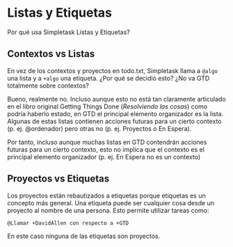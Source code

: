 # Listas y Etiquetas

Por qué usa Simpletask Listas y Etiquetas?

## Contextos vs Listas

En vez de los contextos y proyectos en todo.txt, Simpletask llama a `@algo` una lista y a `+algo` una etiqueta. ¿Por qué se decidió esto? ¿No va GTD totalmente sobre contextos?

Bueno, realmente no. Incluso aunque esto no está tan claramente articulado en el libro original  Getting Things Done (*Resolviendo las cosas*) como podría haberlo estado, en GTD el principal elemento organizador es la lista. Algunas de estas listas contienen acciones futuras para un cierto contexto (p. ej. @ordenador) pero otras no (p. ej. Proyectos o En Espera).

Por tanto, incluso aunque muchas listas en GTD contendrán acciones futuras para un cierto contexto, esto no implica que el contexto es el principal elemento organizador (p. ej. En Espera no es un contexto)

## Proyectos vs Etiquetas

Los proyectos están rebautizados a etiquetas porque etiquetas es un concepto más general. Una etiqueta puede ser cualquier cosa desde un proyecto al nombre de una persona. Esto permite utilizar tareas como:

`@Llamar +DavidAllen con respecto a +GTD`

En este caso ninguna de las etiquetas son proyectos.

